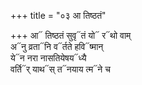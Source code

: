 +++
title = "०३ आ तिष्ठतं"

+++
आ᳓ तिष्ठतं सुवृ᳓तं यो᳓ र᳓थो वाम्  
अ᳓नु व्रता᳓नि व᳓र्तते हवि᳓ष्मान्  
ये᳓न नरा नासतियेषय᳓ध्यै  
वर्ति᳓र् याथ᳓स् त᳓नयाय त्म᳓ने च